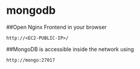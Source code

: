 # mongodb
##Open Nginx Frontend in your browser
```
http://<EC2-PUBLIC-IP>/
```
##MongoDB is accessible inside the network using
```
http://mongo:27017
```
